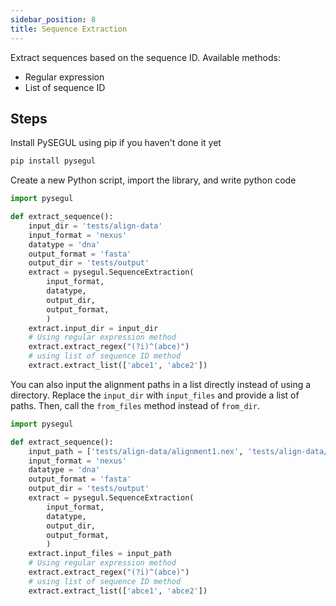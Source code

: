 ```yaml
---
sidebar_position: 8
title: Sequence Extraction
---
```


Extract sequences based on the sequence ID. Available methods:

- Regular expression
- List of sequence ID

## Steps

Install PySEGUL using pip if you haven't done it yet

```bash
pip install pysegul
```

Create a new Python script, import the library, and write python code

```python
import pysegul

def extract_sequence():
    input_dir = 'tests/align-data'
    input_format = 'nexus'
    datatype = 'dna'
    output_format = 'fasta'
    output_dir = 'tests/output'
    extract = pysegul.SequenceExtraction(
        input_format,  
        datatype, 
        output_dir, 
        output_format,
        )
    extract.input_dir = input_dir
    # Using regular expression method
    extract.extract_regex("(?i)^(abce)")
    # using list of sequence ID method
    extract.extract_list(['abce1', 'abce2'])
```

You can also input the alignment paths in a list directly instead of using a directory. Replace the `input_dir` with `input_files` and provide a list of paths. Then, call the `from_files` method instead of `from_dir`.

```python
import pysegul

def extract_sequence():
    input_path = ['tests/align-data/alignment1.nex', 'tests/align-data/alignment2.nex']
    input_format = 'nexus'
    datatype = 'dna'
    output_format = 'fasta'
    output_dir = 'tests/output'
    extract = pysegul.SequenceExtraction(
        input_format,  
        datatype, 
        output_dir, 
        output_format,
        )
    extract.input_files = input_path
    # Using regular expression method
    extract.extract_regex("(?i)^(abce)")
    # using list of sequence ID method
    extract.extract_list(['abce1', 'abce2'])
```
